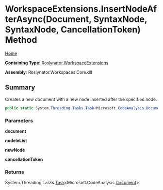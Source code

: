 # WorkspaceExtensions\.InsertNodeAfterAsync\(Document, SyntaxNode, SyntaxNode, CancellationToken\) Method

[Home](../../../README.md)

**Containing Type**: Roslynator\.[WorkspaceExtensions](../README.md)

**Assembly**: Roslynator\.Workspaces\.Core\.dll

## Summary

Creates a new document with a new node inserted after the specified node\.

```csharp
public static System.Threading.Tasks.Task<Microsoft.CodeAnalysis.Document> InsertNodeAfterAsync(this Microsoft.CodeAnalysis.Document document, Microsoft.CodeAnalysis.SyntaxNode nodeInList, Microsoft.CodeAnalysis.SyntaxNode newNode, System.Threading.CancellationToken cancellationToken = default)
```

### Parameters

**document**

**nodeInList**

**newNode**

**cancellationToken**

### Returns

System\.Threading\.Tasks\.[Task](https://docs.microsoft.com/en-us/dotnet/api/system.threading.tasks.task-1)\<Microsoft\.CodeAnalysis\.[Document](https://docs.microsoft.com/en-us/dotnet/api/microsoft.codeanalysis.document)>

